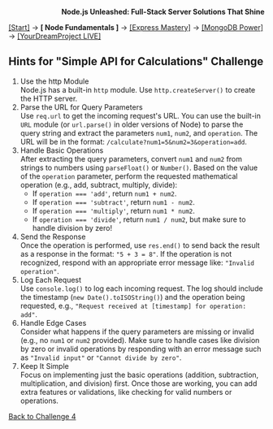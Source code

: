 **<p align="right">Node.js Unleashed: Full-Stack Server Solutions That Shine</p>**

[[Start]](../Introduction.md) → **[ Node Fundamentals ]** → [[Express Mastery]](../chapter-02/2-1.md) → [[MongoDB Power]](#mongodb) → [[YourDreamProject LIVE]](#project)

## Hints for "Simple API for Calculations" Challenge

1. Use the http Module<br />
   Node.js has a built-in `http` module. Use `http.createServer()` to create the HTTP server.
2. Parse the URL for Query Parameters<br />
   Use `req.url` to get the incoming request's URL. You can use the built-in `URL` module (or `url.parse()` in older versions of Node) to parse the query string and extract the parameters `num1`, `num2`, and `operation`. The URL will be in the format: `/calculate?num1=5&num2=3&operation=add`.
3. Handle Basic Operations<br />
   After extracting the query parameters, convert `num1` and `num2` from strings to numbers using `parseFloat()` or `Number()`. Based on the value of the `operation` parameter, perform the requested mathematical operation (e.g., add, subtract, multiply, divide):
   - If `operation === 'add'`, return `num1 + num2`.
   - If `operation === 'subtract'`, return `num1 - num2`.
   - If `operation === 'multiply'`, return `num1 * num2`.
   - If `operation === 'divide'`, return `num1 / num2`, but make sure to handle division by zero!
4. Send the Response<br />
   Once the operation is performed, use `res.end()` to send back the result as a response in the format: `"5 + 3 = 8"`. If the operation is not recognized, respond with an appropriate error message like: `"Invalid operation"`.
5. Log Each Request<br />
   Use `console.log()` to log each incoming request. The log should include the timestamp (`new Date().toISOString()`) and the operation being requested, e.g., `"Request received at [timestamp] for operation: add"`.
6. Handle Edge Cases<br />
   Consider what happens if the query parameters are missing or invalid (e.g., no `num1` or `num2` provided). Make sure to handle cases like division by zero or invalid operations by responding with an error message such as `"Invalid input"` or `"Cannot divide by zero"`.
7. Keep It Simple<br />
   Focus on implementing just the basic operations (addition, subtraction, multiplication, and division) first. Once those are working, you can add extra features or validations, like checking for valid numbers or operations.

[Back to Challenge 4](1-5SB-4.md)
